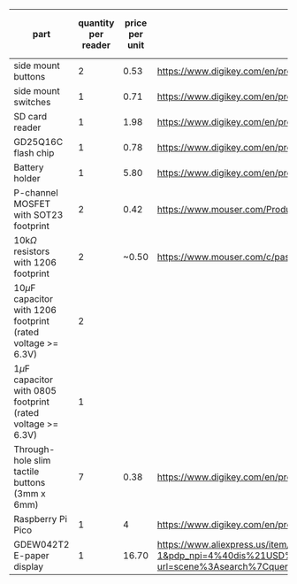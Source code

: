 
| part                                                           | quantity per reader | price per unit | link                                                                                                       | total price (for 2) |
| -------------------------------------------------------------- | ------------------- | -------------- | ---------------------------------------------------------------------------------------------------------- | ------------------- |
| side mount buttons                                             | 2                   | 0.53           | https://www.digikey.com/en/products/detail/w%C3%BCrth-elektronik/434351045816/5209090                      | 2.32                |
| side mount switches                                            | 1                   | 0.71           | https://www.digikey.com/en/products/detail/c-k/JS102011SAQN/1640095                                        | 1.42                |
| SD card reader                                                 | 1                   | 1.98           | https://www.digikey.com/en/products/detail/gct/MEM2075-00-140-01-A/9859614                                 | 3.96                |
| GD25Q16C flash chip                                            | 1                   | 0.78           | https://www.digikey.com/en/products/detail/gigadevice-semiconductor-hk-limited/GD25Q16CTIGR/9484675        | 1.56                |
| Battery holder                                                 | 1                   | 5.80           | https://www.digikey.com/en/products/detail/keystone-electronics/1022/2137859                               | 11.60               |
| P-channel MOSFET with SOT23 footprint                          | 2                   | 0.42           | https://www.mouser.com/ProductDetail/Diodes-Incorporated/DMG3415UQ-7?qs=W%2FMpXkg%252BdQ7LApGrRiCM5A%3D%3D | 1.68                |
| 10k$\Omega$ resistors with 1206 footprint                      | 2                   | ~0.50          | https://www.mouser.com/c/passive-components/resistors/?case%20code%20-%20in=1206&resistance=10%20kOhms     | 2                   |
| 10$\mu$F capacitor with 1206 footprint (rated voltage >= 6.3V) | 2                   |                |                                                                                                            |                     |
| 1$\mu$F capacitor with 0805 footprint (rated voltage >= 6.3V)  | 1                   |                |                                                                                                            |                     |
| Through-hole slim tactile buttons (3mm x 6mm)                  | 7                   | 0.38           | https://www.digikey.com/en/products/detail/e-switch/TL1107AF130WQ/378976                                   | 5.21                |
| Raspberry Pi Pico                                              | 1                   | 4              | https://www.digikey.com/en/products/detail/raspberry-pi/SC0915/13624793                                    | 8                   |
| GDEW042T2 E-paper display                                      | 1                    | 16.70               | https://www.aliexpress.us/item/3256804638934685.html?spm=a2g0o.productlist.main.3.c5737200xpKjYw&algo_pvid=c395ca4c-4544-4255-857a-d86d0f3c12bf&algo_exp_id=c395ca4c-4544-4255-857a-d86d0f3c12bf-1&pdp_npi=4%40dis%21USD%2116.70%2116.70%21%21%2116.70%2116.70%21%402101f49917063990675473675e553e%2112000030627970590%21sea%21US%213387762306%21&curPageLogUid=tFfQpEEZiDFR&utparam-url=scene%3Asearch%7Cquery_from%3A                                                                                                           | 33.40                    |
